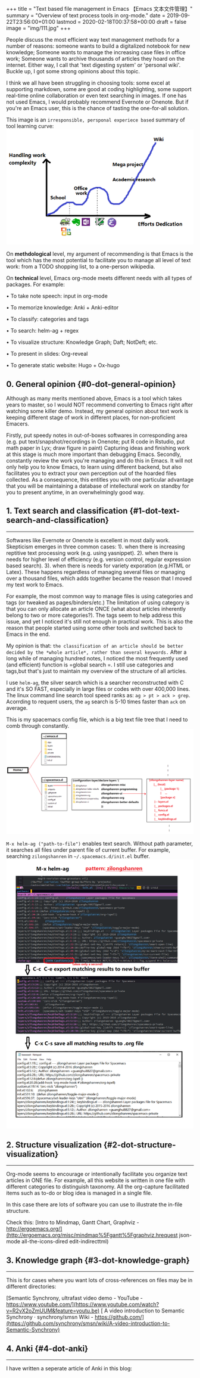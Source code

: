 +++
title = "Text based file management in Emacs 【Emacs 文本文件管理】"
summary = "Overview of text process tools in org-mode."
date = 2019-09-22T23:56:00+01:00
lastmod = 2020-02-18T00:37:58+00:00
draft = false
image = "img/111.jpg"
+++

People discuss the most efficient way text management methods for a number of reasons: someone wants to build a digitalized notebook for new
knowledge; Someone wants to manage the increasing case files in office work;
Someone wants to archive thousands of articles they hoard on the internet. Either
way, I call that 'text digesting system' or 'personal wiki'. Buckle up, I got
some strong opinions about this topic.

I think we all have been struggling in choosing tools: some excel at
supporting markdown, some are good at coding highlighting, some support
real-time online collaboration or even text searching in images. If one has not used Emacs, I would probably
recommend Evernote or Onenote. But if you're an Emacs user, this is the chance of
tasting the one-for-all solution.

This image is an `irresponsible, persponal experiece based` summary of tool
learning curve:
![](/img/text.png)

On **methdological** level, my argument of recommending is that Emacs is the tool
which has the most potential to facilitate you to manage all level of text work:
from a TODO shopping list, to a one-person wikipedia.

On **technical** level, Emacs org-mode meets different needs with all types of
packages. For example:

• To take note speech: input in org-mode

• To memorize knowledge: Anki + Anki-editor

• To classify: categories and tags

• To search: helm-ag + regex

• To visualize structure: Knowledge Graph; Daft; NotDeft; etc.

• To present in slides: Org-reveal

• To generate static website: Hugo + Ox-hugo


## 0. General opinion {#0-dot-general-opinion}

Although as many merits mentioned above, Emacs is a tool which takes years to
master, so I would NOT recommend converting to Emacs right after watching some
killer demo. Instead, my general opinion about text work is keeping different stage of work in
different places, for non-proficient Emacers.

Firstly, put speedy notes in out-of-boxes softwares in corresponding area
(e.g. put text/snapshot/recordings in Onenote; put R code in Rstudio, put math
paper in Lyx; draw figure in paint) Capturing ideas and finishing work at this
stage is much more important than debugging Emacs. Secondly, constantly
review the work you're managing and do this in Emacs. It will not only help you
to know Emacs, to learn using different backend, but also facilitates you to
extract your own perception out of the hoarded files collected. As a
consequence, this entitles you with one
particular advantage that you will be maintaining a database
of intellectural work on standby for you to present anytime, in an overwhelmingly
good way.


## 1. Text search and classification {#1-dot-text-search-and-classification}

---

Softwares like Evernote or Onenote is excellent in most daily work. Skepticism
emerges in three common cases: 1). when there is increasing reptitive text
processing work (e.g. using yasnippet). 2). when there is needs for higher level of efficiency (e.g.
version control, regular expression based search). 3). when there is needs for
variety exporation (e.g.HTML or Latex). These happens regardless of managing
several files or managing over a thousand files, which adds together became the reason that I
moved my text work to Emacs.

For example, the most common way to manage files
is using categories and tags (or tweaked as pages/binders/etc.) The limitation
of using category is that you can only allocate an article ONCE (what about articles
inherently belong to two or more categories?). The tags seem to
help address this issue, and yet I noticed it's still not enough in practical
work. This is also the reason that people started using some other tools and
switched back to Emacs in the end.

My opinion is that: `the classification of an article should be better decided by the *whole article*,
rather than several keywords.`
After a long while of managing hundred notes, I noticed the most frequently used (and
efficient) function is =global search =.  I still use categories and tags,but
that's just to maintain my overview of the structure of all articles.

I use `helm-ag`, the silver search which is a searcher reconstructed with C and
it's SO FAST, especially in large files or codes with over 400,000 lines.
The linux command line search tool speed ranks as: `ag > pt > ack > grep`.
Acorrding to requent users, the `ag` search is 5-10 times faster than `ack` on average.

This is my spacemacs config file, which is a big text file tree that I
need to comb through constantly.
![](/img/searching2.png)

`M-x helm-ag ("path-to-file")` enables text search. Without path parameter, it
searches all files under parent file of current buffer. For example,
searching `zilongshanren` in `~/.spacemacs.d/init.el` buffer.
![](/img/searching3.png)


## 2. Structure visualization {#2-dot-structure-visualization}

---

Org-mode seems to encourage or intentionally facilitate you organize text
articles in ONE file. For example, all this website is written in one file with
different categories to distinguish taxonomy. All the org-capture facilitated
items such as to-do or blog idea is managed in a single file.

In this case there are lots of software you can use to illustrate the in-file
structure.

Check this:
[Intro to Mindmap, Gantt Chart, Graphviz - http://ergoemacs.org/](http://ergoemacs.org/misc/mindmap%5Fgantt%5Fgraphviz.hrequest json-mode all-the-icons-dired edit-indirecttml)


## 3. Knowledge graph {#3-dot-knowledge-graph}

---

This is for cases where you want lots of cross-references on files may be in
different directories:

[Semantic Synchrony, ultrafast video demo - YouTube - https://www.youtube.com/](https://www.youtube.com/watch?v=R2vX2oZmUUM&feature=youtu.be)
[
A video introduction to Semantic Synchrony · synchrony/smsn Wiki -
https://github.com/](https://github.com/synchrony/smsn/wiki/A-video-introduction-to-Semantic-Synchrony)


## 4. Anki {#4-dot-anki}

---

I have written a seperate article of Anki in this blog:
